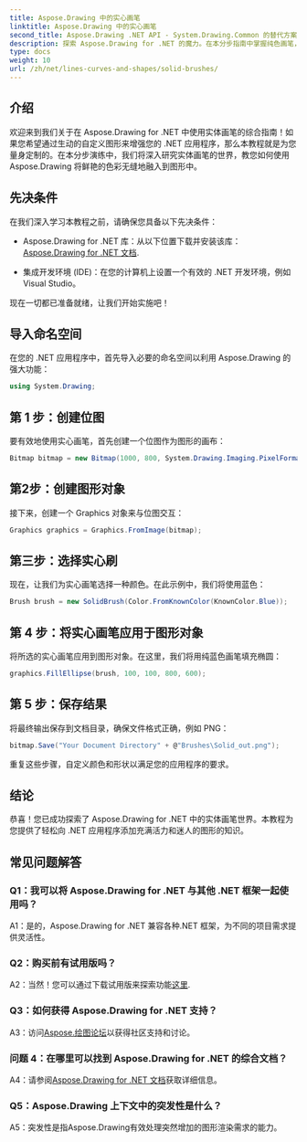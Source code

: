 ```yaml
---
title: Aspose.Drawing 中的实心画笔
linktitle: Aspose.Drawing 中的实心画笔
second_title: Aspose.Drawing .NET API - System.Drawing.Common 的替代方案
description: 探索 Aspose.Drawing for .NET 的魔力。在本分步指南中掌握纯色画笔，打造充满活力的图形。
type: docs
weight: 10
url: /zh/net/lines-curves-and-shapes/solid-brushes/
---
```

## 介绍

欢迎来到我们关于在 Aspose.Drawing for .NET 中使用实体画笔的综合指南！如果您希望通过生动的自定义图形来增强您的 .NET 应用程序，那么本教程就是为您量身定制的。在本分步演练中，我们将深入研究实体画笔的世界，教您如何使用 Aspose.Drawing 将鲜艳的色彩无缝地融入到图形中。

## 先决条件

在我们深入学习本教程之前，请确保您具备以下先决条件：

-  Aspose.Drawing for .NET 库：从以下位置下载并安装该库：[Aspose.Drawing for .NET 文档](https://reference.aspose.com/drawing/net/).

- 集成开发环境 (IDE)：在您的计算机上设置一个有效的 .NET 开发环境，例如 Visual Studio。

现在一切都已准备就绪，让我们开始实施吧！

## 导入命名空间

在您的 .NET 应用程序中，首先导入必要的命名空间以利用 Aspose.Drawing 的强大功能：

```csharp
using System.Drawing;
```

## 第 1 步：创建位图

要有效地使用实心画笔，首先创建一个位图作为图形的画布：

```csharp
Bitmap bitmap = new Bitmap(1000, 800, System.Drawing.Imaging.PixelFormat.Format32bppPArgb);
```

## 第2步：创建图形对象

接下来，创建一个 Graphics 对象来与位图交互：

```csharp
Graphics graphics = Graphics.FromImage(bitmap);
```

## 第三步：选择实心刷

现在，让我们为实心画笔选择一种颜色。在此示例中，我们将使用蓝色：

```csharp
Brush brush = new SolidBrush(Color.FromKnownColor(KnownColor.Blue));
```

## 第 4 步：将实心画笔应用于图形对象

将所选的实心画笔应用到图形对象。在这里，我们将用纯蓝色画笔填充椭圆：

```csharp
graphics.FillEllipse(brush, 100, 100, 800, 600);
```

## 第 5 步：保存结果

将最终输出保存到文档目录，确保文件格式正确，例如 PNG：

```csharp
bitmap.Save("Your Document Directory" + @"Brushes\Solid_out.png");
```

重复这些步骤，自定义颜色和形状以满足您的应用程序的要求。

## 结论

恭喜！您已成功探索了 Aspose.Drawing for .NET 中的实体画笔世界。本教程为您提供了轻松向 .NET 应用程序添加充满活力和迷人的图形的知识。

## 常见问题解答

### Q1：我可以将 Aspose.Drawing for .NET 与其他 .NET 框架一起使用吗？

A1：是的，Aspose.Drawing for .NET 兼容各种.NET 框架，为不同的项目需求提供灵活性。

### Q2：购买前有试用版吗？

A2：当然！您可以通过下载试用版来探索功能[这里](https://releases.aspose.com/).

### Q3：如何获得 Aspose.Drawing for .NET 支持？

 A3：访问[Aspose.绘图论坛](https://forum.aspose.com/c/diagram/17)以获得社区支持和讨论。

### 问题 4：在哪里可以找到 Aspose.Drawing for .NET 的综合文档？

A4：请参阅[Aspose.Drawing for .NET 文档](https://reference.aspose.com/drawing/net/)获取详细信息。

### Q5：Aspose.Drawing 上下文中的突发性是什么？

A5：突发性是指Aspose.Drawing有效处理突然增加的图形渲染需求的能力。